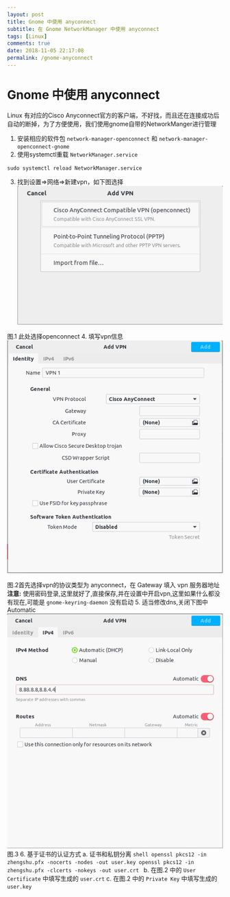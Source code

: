 ```yaml
---
layout: post
title: Gnome 中使用 anyconnect
subtitle: 在 Gnome NetworkManager 中使用 anyconnect
tags: [Linux]
comments: true
date: 2018-11-05 22:17:08
permalink: /gnome-anyconnect
---
```


# Gnome 中使用 anyconnect

Linux 有对应的Cisco Anyconnect官方的客户端，不好找，而且还在连接成功后自动的断掉，为了方便使用，我们使用gnome自带的NetworkManger进行管理
1. 安装相应的软件包 `network-manager-openconnect` 和 `network-manager-openconnect-gnome`
2. 使用systemctl重载 `NetworkManager.service`
```shell
sudo systemctl reload NetworkManager.service
```
3. 找到设置=>网络=>新建vpn，如下图选择
![choose a vpn connection type](/assets/img/post/2018/11/06/anyconnect_1.png)

图.1 此处选择openconnect
4. 填写vpn信息
![add vpn base info](/assets/img/post/2018/11/06/anyconnect_2.png)

图.2首先选择vpn的协议类型为 anyconnect，在 Gateway 填入 vpn 服务器地址
**注意:** 使用密码登录,这里就好了,直接保存,并在设置中开启vpn,这里如果什么都没有现在,可能是 `gnome-keyring-daemon` 没有启动
5. 适当修改dns,关闭下图中Automatic
![change vpn dns](/assets/img/post/2018/11/06/anyconnect_3.png)
图.3
6. 基于证书的认证方式
    a. 证书和私钥分离
    ```shell
    openssl pkcs12 -in zhengshu.pfx -nocerts -nodes -out user.key
    openssl pkcs12 -in zhengshu.pfx -clcerts -nokeys -out user.crt
    ```
    b. 在图.2 中的 `User Certificate` 中填写生成的 `user.crt`
    c. 在图.2 中的 `Private Key` 中填写生成的 `user.key`
